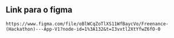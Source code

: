 ## Link para o figma

```
https://www.figma.com/file/oBlWCqZoTlXS11WfBaycVo/Freenance-(Hackathon)---App-V1?node-id=1%3A132&t=I3vxtl2XtYfwZ6fO-0
```